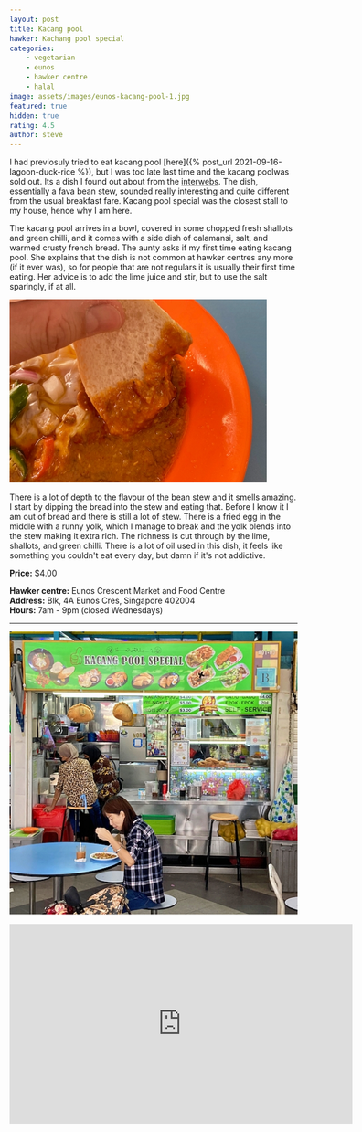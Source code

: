 ```yaml
---
layout: post
title: Kacang pool
hawker: Kachang pool special
categories: 
    - vegetarian
    - eunos
    - hawker centre
    - halal
image: assets/images/eunos-kacang-pool-1.jpg
featured: true
hidden: true
rating: 4.5
author: steve
---
```


I had previosuly tried to eat kacang pool [here]({% post_url 2021-09-16-lagoon-duck-rice %}), but I was too late last time and the kacang poolwas sold out. Its a dish I found out about from the [interwebs](https://whattocooktoday.com/kacang-phool.html). The dish, essentially a fava bean stew, sounded really interesting and quite different from the usual breakfast fare. Kacang pool special was the closest stall to my house, hence why I am here.

The kacang pool arrives in a bowl, covered in some chopped fresh shallots and green chilli, and it comes with a side dish of calamansi, salt, and warmed crusty french bread. The aunty asks if my first time eating kacang pool. She explains that the dish is not common at hawker centres any more (if it ever was), so for people that are not regulars it is usually their first time eating. Her advice is to add the lime juice and stir, but to use the salt sparingly, if at all.

![Dipping the bread into the stew](/assets/images/eunos-kacang-pool-2.jpg "Dipping the bread into the stew")

There is a lot of depth to the flavour of the bean stew and it smells amazing. I start by dipping the bread into the stew and eating that. Before I know it I am out of bread and there is still a lot of stew. There is a fried egg in the middle with a runny yolk, which I manage to break and the yolk blends into the stew making it extra rich. The richness is cut through by the lime, shallots, and green chilli. There is a lot of oil used in this dish, it feels like something you couldn't eat every day, but damn if it's not addictive. 


**Price:** $4.00

**Hawker centre:** Eunos Crescent Market and Food Centre  
**Address:** Blk, 4A Eunos Cres, Singapore 402004  
**Hours:** 7am - 9pm (closed Wednesdays)  

***  

![Kachang pool special](/assets/images/eunos-epok-epok-3.jpg "Kacang pool special")

<iframe src="https://www.google.com/maps/embed?pb=!1m18!1m12!1m3!1d3988.758989905591!2d103.90184871453852!3d1.3203418990370173!2m3!1f0!2f0!3f0!3m2!1i1024!2i768!4f13.1!3m3!1m2!1s0x31da1804eaccbd7f%3A0x422fd9f92536878f!2sEunos%20Crescent%20Market%20and%20Food%20Centre!5e0!3m2!1sen!2ssg!4v1653371788813!5m2!1sen!2ssg" width="600" height="350" style="border:0;" allowfullscreen="" loading="lazy" referrerpolicy="no-referrer-when-downgrade"></iframe>